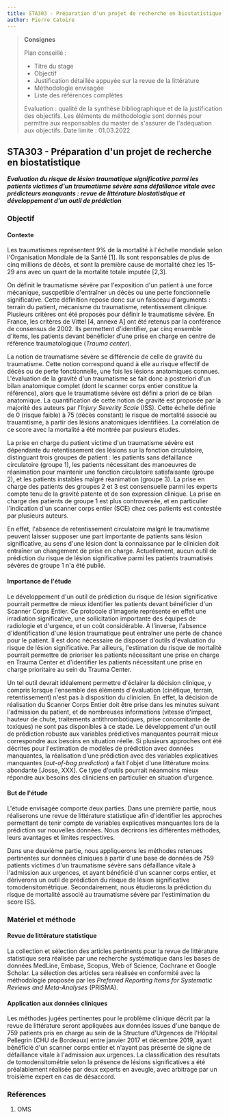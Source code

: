 ```yaml
---
title: STA303 - Préparation d'un projet de recherche en biostatistique
author: Pierre Catoire
---
```


> **Consignes**
> 
> Plan conseillé :
> - Titre du stage
> - Objectif
> - Justification détaillée appuyée sur la revue de la littérature
> - Méthodologie envisagée
> - Liste des références complètes
> 
> Evaluation : qualité de la synthèse bibliographique et de la justification des objectifs. Les éléments de méthodologie sont donnés pour permttre aux responsables du master de s'assurer de l'adéquation aux objectifs.
> Date limite : 01.03.2022

## STA303 - Préparation d'un projet de recherche en biostatistique

***Evaluation du risque de lésion traumatique significative parmi les patients victimes d'un traumatisme sévère sans défaillance vitale avec prédicteurs manquants : revue de littérature biostatistique et développement d'un outil de prédiction***

### Objectif

#### Contexte

Les traumatismes représentent 9% de la mortalité à l'échelle mondiale selon l'Organisation Mondiale de la Santé [1]. Ils sont responsables de plus de cinq millions de décès, et sont la première cause de mortalité chez les 15-29 ans avec un quart de la mortalité totale imputée [2,3].

On définit le traumatisme sévère par l'exposition d'un patient à une force mécanique, suscpetible d'entraîner un décès ou une perte fonctionnelle significative. Cette définition repose donc sur un faisceau d'arguments : terrain du patient, mécanisme du traumatisme, retentissement clinique. Plusieurs critères ont été proposés pour définir le traumatisme sévère. En France, les critères de Vittel [4, annexe A] ont été retenus par la conférence de consensus de 2002. Ils permettent d'identifier, par cinq ensemble d'items, les patients devant bénéficier d'une prise en charge en centre de référence traumatologique (*Trauma center*).

La notion de traumatisme sévère se différencie de celle de gravité du traumatisme. Cette notion correspond quand à elle au risque effectif de décès ou de perte fonctionnelle, une fois les lésions anatomiques connues. L'évaluation de la gravité d'un traumatisme se fait donc a posteriori d'un bilan anatomique complet (dont le scanner corps entier constitue la référence), alors que le traumatisme sévère est défini a priori de ce bilan anatomique. La quantification de cette notion de gravité est proposée par la majorité des auteurs par l'*Injury Severity Scale* (ISS). Cette échelle définie de 0 (risque faible) à 75 (décès constant) le risque de mortalité associé au trauamtisme, à partir des lésions anatomiques identifiées. La corrélation de ce score avec la mortalité a été montrée par pusieurs études.

La prise en charge du patient victime d'un traumatisme sévère est dépendante du retentissement des lésions sur la fonction circulatoire, distinguant trois groupes de patient : les patients sans défaillance circulatoire (groupe 1), les patients nécessitant des manoeuvres de réanimation pour maintenir une fonction circulatoire satisfaisante (groupe 2), et les patients instables malgré réanimation (groupe 3). La prise en charge des patients des groupes 2 et 3 est consensuelle parmi les experts compte tenu de la gravité patente et de son expression clinique. La prise en charge des patients de groupe 1 est plus controversée, et en particulier l'indication d'un scanner corps entier (SCE) chez ces patients est contestée par plusieurs auteurs.

En effet, l'absence de retentissement circulatoire malgré le traumatisme peuvent laisser supposer une part importante de patients sans lésion significative, au sens d'une lésion dont la connaissance par le clinicien doit entraîner un changement de prise en charge. Actuellement, aucun outil de prédiction du risque de lésion significative parmi les patients traumatisés sévères de groupe 1 n'a été publié.

#### Importance de l'étude

Le développement d'un outil de prédiction du risque de lésion significative pourrait permettre de mieux identifier les patients devant bénéficier d'un Scanner Corps Entier. Ce protocole d'imagerie représente en effet une irradiation significative, une sollicitation importante des équipes de radiologie et d'urgence, et un coût considérable. A l'inverse, l'absence d'identification d'une lésion traumatique peut entraîner une perte de chance pour le patient. Il est donc nécessaire de disposer d'outils d'évaluation du risque de lésion significative. Par ailleurs, l'estimation du risque de mortalité pourrait permettre de prioriser les patients nécessitant une prise en charge en Trauma Center et d'identifier les patients nécessitant une prise en charge prioritaire au sein du Trauma Center.

Un tel outil devrait idéalement permettre d'éclairer la décision clinique, y compris lorsque l'ensemble des éléments d'évaluation (cinétique, terrain, retentissement) n'est pas à disposition du clinicien. En effet, la décision de réalisation du Scanner Corps Entier doit être prise dans les minutes suivant l'admission du patient, et de nombreuses informations (vitesse d'impact, hauteur de chute, traitements antithrombotiques, prise concomitante de toxiques) ne sont pas disponibles à ce stade. Le développement d'un outil de prédiction robuste aux variables prédictives manquantes pourrait mieux correspondre aux besoins en situation réelle. Si plusieurs approches ont été décrites pour l'estimation de modèles de prédiction avec données manquantes, la réalisation d'une prédiction avec des variables explicatives manquantes (*out-of-bag prediction*) a fait l'objet d'une littérature moins abondante [Josse, XXX]. Ce type d'outils pourrait néanmoins mieux répondre aux besoins des cliniciens en particulier en situation d'urgence.

#### But de l'étude

L'étude envisagée comporte deux parties. Dans une première partie, nous réaliserons une revue de littérature statistique afin d'identifier les approches permettant de tenir compte de variables explicatives manquantes lors de la prédiction sur nouvelles données. Nous décrirons les différentes méthodes, leurs avantages et limites respectives.

Dans une deuxième partie, nous appliquerons les méthodes retenues pertinentes sur données cliniques à partir d'une base de données de 759 patients victimes d'un traumatisme sévère sans défaillance vitale à l'admission aux urgences, et ayant bénéficié d'un scanner corps entier, et dériverons un outil de prédiction du risque de lésion significative tomodensitométrique. Secondairement, nous étudierons la prédiction du risque de mortalité associé au traumatisme sévère par l'estimimation du score ISS.

### Matériel et méthode

#### Revue de littérature statistique

La collection et sélection des articles pertinents pour la revue de littérature statistique sera réalisée par une recherche systématique dans les bases de données MedLine, Embase, Scopus, Web of Science, Cochrane et Google Scholar. La sélection des articles sera réalisée en conformité avec la méthodologie proposée par les *Preferred Reporting Items for Systematic Reviews and Meta-Analyses* (PRISMA).

#### Application aux données cliniques

Les méthodes jugées pertinentes pour le problème clinique décrit par la revue de littérature seront appliquées aux données issues d'une banque de 759 patients pris en charge au sein de la Structure d'Urgences de l'Hôpital Pellegrin (CHU de Bordeaux) entre janvier 2017 et décembre 2019, ayant bénéficié d'un scanner corps entier et n'ayant pas présenté de signe de défaillance vitale à l'admission aux urgences. La classification des résultats de tomodensitométrie selon la présence de lésions significatives a été préalablement réalisée par deux experts en aveugle, avec arbitrage par un troisième expert en cas de désaccord.

### Références

1. OMS
